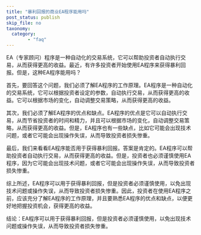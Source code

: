 ```yaml
---
title: "暴利回报的商业EA程序能用吗"
post_status: publish
skip_file: no
taxonomy:
  category:
        - "faq"
---
```


EA（专家顾问）程序是一种自动化的交易系统，它可以帮助投资者自动执行交易，从而获得更高的收益。最近，有许多投资者开始使用EA程序来获得暴利回报。但是，这种EA程序能用吗？

首先，要回答这个问题，我们必须了解EA程序的工作原理。EA程序是一种自动化的交易系统，它可以根据投资者设定的参数，自动执行交易，从而获得更高的收益。它可以根据市场的变化，自动调整交易策略，从而获得更高的收益。

其次，我们必须了解EA程序的优点和缺点。EA程序的优点是它可以自动执行交易，从而节省投资者的时间和精力，并且可以根据市场的变化，自动调整交易策略，从而获得更高的收益。但是，EA程序也有一些缺点，比如它可能会出现技术问题，或者它可能会出现操作失误，从而导致投资者损失惨重。

最后，我们来看看EA程序能否用于获得暴利回报。答案是肯定的。EA程序可以帮助投资者自动执行交易，从而获得更高的收益。但是，投资者也必须谨慎使用EA程序，因为它可能会出现技术问题，或者它可能会出现操作失误，从而导致投资者损失惨重。

综上所述，EA程序可以用于获得暴利回报，但是投资者必须谨慎使用，以免出现技术问题或操作失误，从而导致投资者损失惨重。因此，投资者在使用EA程序之前，应该充分了解EA程序的工作原理，并且要熟悉EA程序的优点和缺点，以便更好地把握投资机会，获得更高的收益。

结论：EA程序可以用于获得暴利回报，但是投资者必须谨慎使用，以免出现技术问题或操作失误，从而导致投资者损失惨重。
